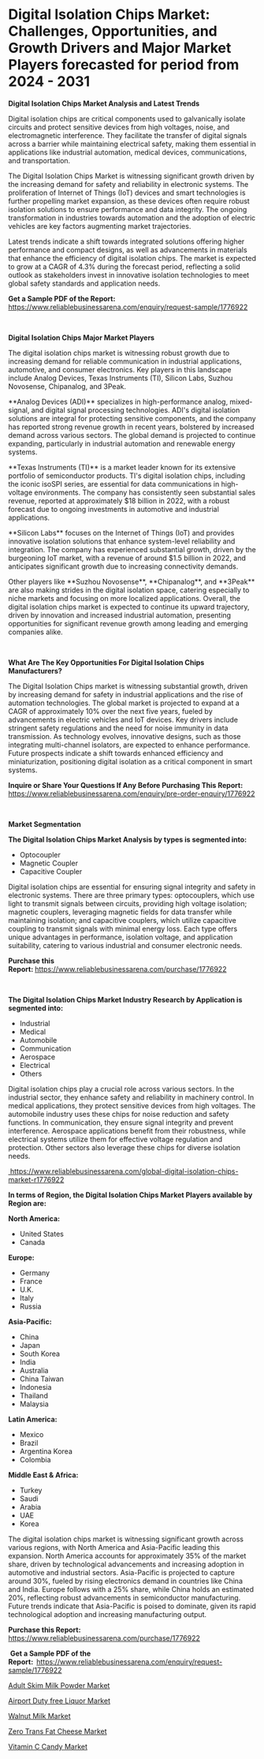 <p><h1>Digital Isolation Chips Market: Challenges, Opportunities, and Growth Drivers and Major Market Players forecasted for period from 2024 - 2031</h1></p><p><strong>Digital Isolation Chips Market Analysis and Latest Trends</strong></p>
<p><p>Digital isolation chips are critical components used to galvanically isolate circuits and protect sensitive devices from high voltages, noise, and electromagnetic interference. They facilitate the transfer of digital signals across a barrier while maintaining electrical safety, making them essential in applications like industrial automation, medical devices, communications, and transportation.</p><p>The Digital Isolation Chips Market is witnessing significant growth driven by the increasing demand for safety and reliability in electronic systems. The proliferation of Internet of Things (IoT) devices and smart technologies is further propelling market expansion, as these devices often require robust isolation solutions to ensure performance and data integrity. The ongoing transformation in industries towards automation and the adoption of electric vehicles are key factors augmenting market trajectories.</p><p>Latest trends indicate a shift towards integrated solutions offering higher performance and compact designs, as well as advancements in materials that enhance the efficiency of digital isolation chips. The market is expected to grow at a CAGR of 4.3% during the forecast period, reflecting a solid outlook as stakeholders invest in innovative isolation technologies to meet global safety standards and application needs.</p></p>
<p><strong>Get a Sample PDF of the Report:&nbsp;</strong> <a href="https://www.reliablebusinessarena.com/enquiry/request-sample/1776922?utm_campaign=1599&utm_medium=2&utm_source=Github&utm_content=ia&utm_term=13102024&utm_id=digital-isolation-chips">https://www.reliablebusinessarena.com/enquiry/request-sample/1776922</a></p>
<p>&nbsp;</p>
<p><strong>Digital Isolation Chips Major Market Players</strong></p>
<p><p>The digital isolation chips market is witnessing robust growth due to increasing demand for reliable communication in industrial applications, automotive, and consumer electronics. Key players in this landscape include Analog Devices, Texas Instruments (TI), Silicon Labs, Suzhou Novosense, Chipanalog, and 3Peak.</p><p>**Analog Devices (ADI)** specializes in high-performance analog, mixed-signal, and digital signal processing technologies. ADI's digital isolation solutions are integral for protecting sensitive components, and the company has reported strong revenue growth in recent years, bolstered by increased demand across various sectors. The global demand is projected to continue expanding, particularly in industrial automation and renewable energy systems.</p><p>**Texas Instruments (TI)** is a market leader known for its extensive portfolio of semiconductor products. TI's digital isolation chips, including the iconic isoSPI series, are essential for data communications in high-voltage environments. The company has consistently seen substantial sales revenue, reported at approximately $18 billion in 2022, with a robust forecast due to ongoing investments in automotive and industrial applications.</p><p>**Silicon Labs** focuses on the Internet of Things (IoT) and provides innovative isolation solutions that enhance system-level reliability and integration. The company has experienced substantial growth, driven by the burgeoning IoT market, with a revenue of around $1.5 billion in 2022, and anticipates significant growth due to increasing connectivity demands.</p><p>Other players like **Suzhou Novosense**, **Chipanalog**, and **3Peak** are also making strides in the digital isolation space, catering especially to niche markets and focusing on more localized applications. Overall, the digital isolation chips market is expected to continue its upward trajectory, driven by innovation and increased industrial automation, presenting opportunities for significant revenue growth among leading and emerging companies alike.</p></p>
<p>&nbsp;</p>
<p><strong>What Are The Key Opportunities For Digital Isolation Chips Manufacturers?</strong></p>
<p><p>The Digital Isolation Chips market is witnessing substantial growth, driven by increasing demand for safety in industrial applications and the rise of automation technologies. The global market is projected to expand at a CAGR of approximately 10% over the next five years, fueled by advancements in electric vehicles and IoT devices. Key drivers include stringent safety regulations and the need for noise immunity in data transmission. As technology evolves, innovative designs, such as those integrating multi-channel isolators, are expected to enhance performance. Future prospects indicate a shift towards enhanced efficiency and miniaturization, positioning digital isolation as a critical component in smart systems.</p></p>
<p><strong>Inquire or Share Your Questions If Any Before Purchasing This Report:</strong> <a href="https://www.reliablebusinessarena.com/enquiry/pre-order-enquiry/1776922?utm_campaign=1599&utm_medium=2&utm_source=Github&utm_content=ia&utm_term=13102024&utm_id=digital-isolation-chips">https://www.reliablebusinessarena.com/enquiry/pre-order-enquiry/1776922</a></p>
<p>&nbsp;</p>
<p><strong>Market Segmentation</strong></p>
<p><strong>The Digital Isolation Chips Market Analysis by types is segmented into:</strong></p>
<p><ul><li>Optocoupler</li><li>Magnetic Coupler</li><li>Capacitive Coupler</li></ul></p>
<p><p>Digital isolation chips are essential for ensuring signal integrity and safety in electronic systems. There are three primary types: optocouplers, which use light to transmit signals between circuits, providing high voltage isolation; magnetic couplers, leveraging magnetic fields for data transfer while maintaining isolation; and capacitive couplers, which utilize capacitive coupling to transmit signals with minimal energy loss. Each type offers unique advantages in performance, isolation voltage, and application suitability, catering to various industrial and consumer electronic needs.</p></p>
<p><strong>Purchase this Report:&nbsp;</strong><a href="https://www.reliablebusinessarena.com/purchase/1776922?utm_campaign=1599&utm_medium=2&utm_source=Github&utm_content=ia&utm_term=13102024&utm_id=digital-isolation-chips">https://www.reliablebusinessarena.com/purchase/1776922</a></p>
<p>&nbsp;</p>
<p><strong>The Digital Isolation Chips Market Industry Research by Application is segmented into:</strong></p>
<p><ul><li>Industrial</li><li>Medical</li><li>Automobile</li><li>Communication</li><li>Aerospace</li><li>Electrical</li><li>Others</li></ul></p>
<p><p>Digital isolation chips play a crucial role across various sectors. In the industrial sector, they enhance safety and reliability in machinery control. In medical applications, they protect sensitive devices from high voltages. The automobile industry uses these chips for noise reduction and safety functions. In communication, they ensure signal integrity and prevent interference. Aerospace applications benefit from their robustness, while electrical systems utilize them for effective voltage regulation and protection. Other sectors also leverage these chips for diverse isolation needs.</p></p>
<p><a href="https://www.reliablebusinessarena.com/global-digital-isolation-chips-market-r1776922?utm_campaign=1599&utm_medium=2&utm_source=Github&utm_content=ia&utm_term=13102024&utm_id=digital-isolation-chips">&nbsp;https://www.reliablebusinessarena.com/global-digital-isolation-chips-market-r1776922</a></p>
<p><strong>In terms of Region, the Digital Isolation Chips Market Players available by Region are:</strong></p>
<p>
    <p> <strong> North America: </strong>
        <ul>
            <li>United States</li>
            <li>Canada</li>
        </ul>
        </p> 
    <p> <strong> Europe: </strong>
        <ul>
            <li>Germany</li>
            <li>France</li>
            <li>U.K.</li>
            <li>Italy</li>
            <li>Russia</li>
        </ul>
        </p> 
    <p> <strong> Asia-Pacific: </strong>
        <ul>
            <li>China</li>
            <li>Japan</li>
            <li>South Korea</li>
            <li>India</li>
            <li>Australia</li>
            <li>China Taiwan</li>
            <li>Indonesia</li>
            <li>Thailand</li>
            <li>Malaysia</li>
        </ul>
        </p> 
    <p> <strong> Latin America: </strong>
        <ul>
            <li>Mexico</li>
            <li>Brazil</li>
            <li>Argentina Korea</li>
            <li>Colombia</li>
        </ul>
        </p> 
    <p> <strong> Middle East & Africa: </strong>
        <ul>
            <li>Turkey</li>
            <li>Saudi</li>
            <li>Arabia</li>
            <li>UAE</li>
            <li>Korea</li>
        </ul>
    </p>
    </p>
<p><p>The digital isolation chips market is witnessing significant growth across various regions, with North America and Asia-Pacific leading this expansion. North America accounts for approximately 35% of the market share, driven by technological advancements and increasing adoption in automotive and industrial sectors. Asia-Pacific is projected to capture around 30%, fueled by rising electronics demand in countries like China and India. Europe follows with a 25% share, while China holds an estimated 20%, reflecting robust advancements in semiconductor manufacturing. Future trends indicate that Asia-Pacific is poised to dominate, given its rapid technological adoption and increasing manufacturing output.</p></p>
<p><strong>Purchase this Report: </strong><a href="https://www.reliablebusinessarena.com/purchase/1776922?utm_campaign=1599&utm_medium=2&utm_source=Github&utm_content=ia&utm_term=13102024&utm_id=digital-isolation-chips">https://www.reliablebusinessarena.com/purchase/1776922</a></p>
<p>&nbsp;<strong>Get a Sample PDF of the Report:&nbsp;&nbsp;</strong><a href="https://www.reliablebusinessarena.com/enquiry/request-sample/1776922?utm_campaign=1599&utm_medium=2&utm_source=Github&utm_content=ia&utm_term=13102024&utm_id=digital-isolation-chips">https://www.reliablebusinessarena.com/enquiry/request-sample/1776922</a></p>
<p><strong></strong></p>
<p><p><a href="https://www.linkedin.com/pulse/sustainability-trends-adult-skim-milk-powder-industry-market-dkcle?utm_campaign=1599&utm_medium=2&utm_source=Github&utm_content=ia&utm_term=13102024&utm_id=digital-isolation-chips">Adult Skim Milk Powder Market</a></p><p><a href="https://www.linkedin.com/pulse/unlocking-growth-potential-strategic-analysis-airport-vq2ie?trk=public_post_embed_feed-article-content&utm_campaign=1599&utm_medium=2&utm_source=Github&utm_content=ia&utm_term=13102024&utm_id=digital-isolation-chips">Airport Duty free Liquor Market</a></p><p><a href="https://www.linkedin.com/pulse/exploring-walnut-milk-market-dynamics-global-trends-future-tnqye?utm_campaign=1599&utm_medium=2&utm_source=Github&utm_content=ia&utm_term=13102024&utm_id=digital-isolation-chips">Walnut Milk Market</a></p><p><a href="https://www.linkedin.com/pulse/decoding-zero-trans-fat-cheese-industry-dynamics-strategic-iolyc?utm_campaign=1599&utm_medium=2&utm_source=Github&utm_content=ia&utm_term=13102024&utm_id=digital-isolation-chips">Zero Trans Fat Cheese Market</a></p><p><a href="https://www.linkedin.com/pulse/strategic-roadmap-global-vitamin-c-candy-market-insights-91kqe?trk=public_post_embed_feed-article-content&utm_campaign=1599&utm_medium=2&utm_source=Github&utm_content=ia&utm_term=13102024&utm_id=digital-isolation-chips">Vitamin C Candy Market</a></p></p>